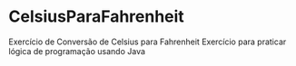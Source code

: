 # CelsiusParaFahrenheit
 Exercício de Conversão de Celsius para Fahrenheit
Exercício para praticar lógica de programação usando Java
